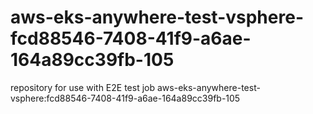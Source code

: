 # aws-eks-anywhere-test-vsphere-fcd88546-7408-41f9-a6ae-164a89cc39fb-105
repository for use with E2E test job aws-eks-anywhere-test-vsphere:fcd88546-7408-41f9-a6ae-164a89cc39fb-105
